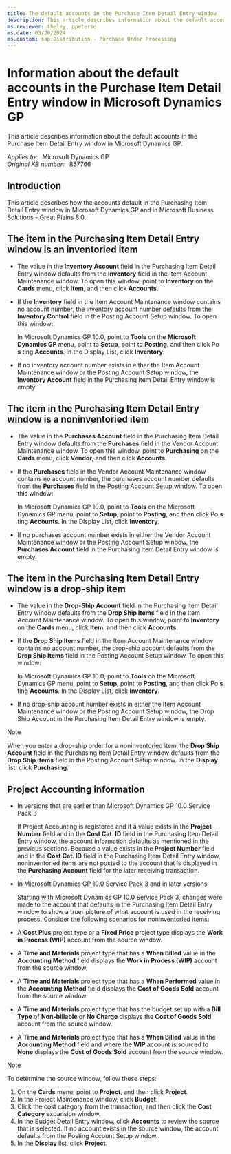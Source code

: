 ```yaml
---
title: The default accounts in the Purchase Item Detail Entry window
description: This article describes information about the default accounts in the Purchase Item Detail Entry window in Microsoft Dynamics GP.
ms.reviewer: theley, ppeterso
ms.date: 03/20/2024
ms.custom: sap:Distribution - Purchase Order Processing
---
```

# Information about the default accounts in the Purchase Item Detail Entry window in Microsoft Dynamics GP

This article describes information about the default accounts in the Purchase Item Detail Entry window in Microsoft Dynamics GP.

_Applies to:_ &nbsp; Microsoft Dynamics GP  
_Original KB number:_ &nbsp; 857766

## Introduction

This article describes how the accounts default in the Purchasing Item Detail Entry window in Microsoft Dynamics GP and in Microsoft Business Solutions - Great Plains 8.0.

## The item in the Purchasing Item Detail Entry window is an inventoried item

- The value in the **Inventory Account** field in the Purchasing Item Detail Entry window defaults from the **Inventory** field in the Item Account Maintenance window. To open this window, point to **Inventory** on the **Cards** menu, click **Item**, and then click **Accounts**.

- If the **Inventory** field in the Item Account Maintenance window contains no account number, the inventory account number defaults from the **Inventory Control** field in the Posting Account Setup window. To open this window:

  In Microsoft Dynamics GP 10.0, point to **Tools** on the **Microsoft Dynamics GP** menu, point to **Setup**, point to **Posting**, and then click Po **s** ting **Accounts**.  In the Display List, click **Inventory**.

- If no inventory account number exists in either the Item Account Maintenance window or the Posting Account Setup window, the **Inventory Account** field in the Purchasing Item Detail Entry window is empty.

## The item in the Purchasing Item Detail Entry window is a noninventoried item

- The value in the **Purchases Account** field in the Purchasing Item Detail Entry window defaults from the **Purchases** field in the Vendor Account Maintenance window. To open this window, point to **Purchasing** on the **Cards** menu, click **Vendor**, and then click **Accounts**.

- If the **Purchases** field in the Vendor Account Maintenance window contains no account number, the purchases account number defaults from the **Purchases** field in the Posting Account Setup window. To open this window:

   In Microsoft Dynamics GP 10.0, point to **Tools** on the Microsoft Dynamics GP menu, point to **Setup**, point to **Posting**, and then click Po **s** ting **Accounts**.  In the Display List, click **Inventory**.

- If no purchases account number exists in either the Vendor Account Maintenance window or the Posting Account Setup window, the **Purchases Account** field in the Purchasing Item Detail Entry window is empty.

## The item in the Purchasing Item Detail Entry window is a drop-ship item

- The value in the **Drop-Ship Account** field in the Purchasing Item Detail Entry window defaults from the **Drop Ship Items** field in the Item Account Maintenance window. To open this window, point to **Inventory** on the **Cards** menu, click **Item**, and then click **Accounts**.

- If the **Drop Ship Items** field in the Item Account Maintenance window contains no account number, the drop-ship account defaults from the **Drop Ship Items** field in the Posting Account Setup window. To open this window:

  In Microsoft Dynamics GP 10.0, point to **Tools** on the Microsoft Dynamics GP menu, point to **Setup**, point to **Posting**, and then click Po **s** ting **Accounts**.  In the Display List, click **Inventory**.

- If no drop-ship account number exists in either the Item Account Maintenance window or the Posting Account Setup window, the Drop Ship Account in the Purchasing Item Detail Entry window is empty.

> [!NOTE]
> When you enter a drop-ship order for a noninventoried item, the **Drop Ship Account** field in the Purchasing Item Detail Entry window defaults from the **Drop Ship Items** field in the Posting Account Setup window. In the **Display** list, click **Purchasing**.

## Project Accounting information

- In versions that are earlier than Microsoft Dynamics GP 10.0 Service Pack 3

  If Project Accounting is registered and if a value exists in the **Project Number** field and in the **Cost Cat. ID** field in the Purchasing Item Detail Entry window, the account information defaults as mentioned in the previous sections. Because a value exists in the **Project Number** field and in the **Cost Cat. ID** field in the Purchasing Item Detail Entry window, noninventoried items are not posted to the account that is displayed in the **Purchasing Account** field for the later receiving transaction.

- In Microsoft Dynamics GP 10.0 Service Pack 3 and in later versions

  Starting with Microsoft Dynamics GP 10.0 Service Pack 3, changes were made to the account that defaults in the Purchasing Item Detail Entry window to show a truer picture of what account is used in the receiving process. Consider the following scenarios for noninventoried items:

- A **Cost Plus** project type or a **Fixed Price** project type displays the **Work in Process (WIP)** account from the source window.

- A **Time and Materials** project type that has a **When Billed** value in the **Accounting Method** field displays the **Work in Process (WIP)** account from the source window.

- A **Time and Materials** project type that has a **When Performed** value in the **Accounting Method** field displays the **Cost of Goods Sold** account from the source window.

- A **Time and Materials** project type that has the budget set up with a **Bill Type** of **Non-billable** or **No Charge** displays the **Cost of Goods Sold** account from the source window.

- A **Time and Materials** project type that has a **When Billed** value in the **Accounting Method** field and where the **WIP** account is sourced to **None** displays the **Cost of Goods Sold** account from the source window.

> [!NOTE]
> To determine the source window, follow these steps:

1. On the **Cards** menu, point to **Project**, and then click **Project**.
2. In the Project Maintenance window, click **Budget**.
3. Click the cost category from the transaction, and then click the **Cost Category** expansion window.
4. In the Budget Detail Entry window, click **Accounts** to review the source that is selected. If no account exists in the source window, the account defaults from the Posting Account Setup window.
5. In the **Display** list, click **Project**.
